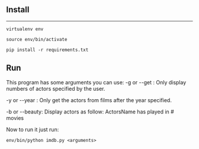 ## Install
-------------
``virtualenv env``

``source env/bin/activate``

``pip install -r requirements.txt``


## Run
This program has some arguments you can use:
-g or --get <number>:
  Only display numbers of actors specified by the user.

-y or --year <year>:
 Only get the actors from films after the year specified.
 
-b or --beauty:
  Display actors as follow:
    ActorsName has played in # movies

Now to run it just run:

``env/bin/python imdb.py <arguments>``
